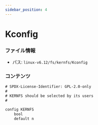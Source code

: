 ```yaml
---
sidebar_position: 4
---
```

# Kconfig

### ファイル情報

- パス: `linux-v6.12/fs/kernfs/Kconfig`

### コンテンツ

```txt
# SPDX-License-Identifier: GPL-2.0-only
#
# KERNFS should be selected by its users
#

config KERNFS
	bool
	default n

```
